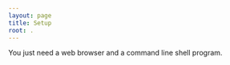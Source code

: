 ```yaml
---
layout: page
title: Setup
root: .
---
```

You just need a web browser and a command line shell program.
